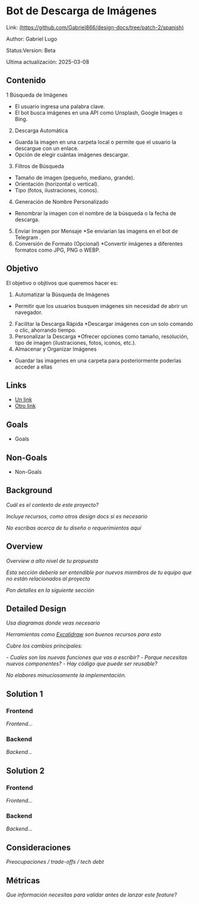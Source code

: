 # Bot de Descarga de Imágenes
Link: [(https://github.com/Gabriel866/design-docs/tree/patch-2/spanish)](#)

Author: Gabriel Lugo 

Status:Version: Beta

Ultima actualización: 2025-03-08

## Contenido
1 Búsqueda de Imágenes
* El usuario ingresa una palabra clave.
* El bot busca imágenes en una API como Unsplash, Google Images o Bing.
2.  Descarga Automática
* Guarda la imagen en una carpeta local o permite que el usuario la descargue con un enlace.
* Opción de elegir cuántas imágenes descargar.
3. Filtros de Búsqueda
* Tamaño de imagen (pequeño, mediano, grande).
* Orientación (horizontal o vertical).
* Tipo (fotos, ilustraciones, iconos).
4. Generación de Nombre Personalizado
* Renombrar la imagen con el nombre de la búsqueda o la fecha de descarga.
5. Enviar Imagen por Mensaje
*Se enviarian las imagens en el bot de Telegram .
6. Conversión de Formato (Opcional)
*Convertir imágenes a diferentes formatos como JPG, PNG o WEBP.

## Objetivo
El objetivo o objtivos que queremos hacer es:
1. Automatizar la Búsqueda de Imágenes
* Permitir que los usuarios busquen imágenes sin necesidad de abrir un navegador.
2. Facilitar la Descarga Rápida
*Descargar imágenes con un solo comando o clic, ahorrando tiempo.
3. Personalizar la Descarga
*Ofrecer opciones como tamaño, resolución, tipo de imagen (ilustraciones, fotos, iconos, etc.).
4. Almacenar y Organizar Imágenes
* Guardar las imagenes en una carpeta para posteriormente poderlas acceder a ellas 

## Links
- [Un link](#)
- [Otro link](#)

## Goals
- Goals
## Non-Goals
- Non-Goals

## Background
_Cuál es el contexto de este proyecto?_

_Incluye recursos, como otros design docs si es necesario_

_No escribas acerca de tu diseño o requerimientos aquí_

## Overview
_Overview a alto nivel de tu propuesta_

_Esta sección debería ser entendible por nuevos miembros de tu equipo que no están relacionados al proyecto_

_Pon detalles en la siguiente sección_

## Detailed Design
_Usa diagramas donde veas necesario_

_Herramientas como [Excalidraw](https://excalidraw.com) son buenos recursos para esto_

_Cubre los cambios principales:_

 _- Cuales son las nuevas funciones que vas a escribir?_
 _- Porque necesitas nuevos componentes?_
 _- Hay código que puede ser reusable?_

_No elabores minuciosamente la implementación._

## Solution 1
### Frontend
_Frontend…_
### Backend
_Backend…_
## Solution 2
### Frontend
_Frontend…_
### Backend
_Backend…_
## Consideraciones
_Preocupaciones / trade-offs / tech debt_
## Métricas
_Que información necesitas para validar antes de lanzar este feature?_
